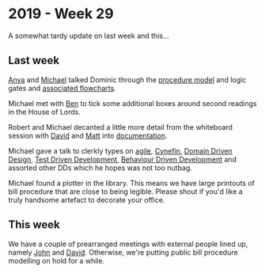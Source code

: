 # 2019 - Week 29

A somewhat tardy update on last week and this...

## Last week

[Anya](https://twitter.com/bitten_) and [Michael](https://twitter.com/fantasticlife) talked Dominic through the [procedure model](https://ukparliament.github.io/ontologies/procedure/procedure-ontology.html) and logic gates and [associated flowcharts](https://ukparliament.github.io/ontologies/procedure/procedure-ontology.html#flowcharts).

Michael met with [Ben](https://twitter.com/benwoodhams) to tick some additional boxes around second readings in the House of Lords.

Robert and Michael decanted a little more detail from the whiteboard session with [David](https://twitter.com/clerkly) and [Matt](https://twitter.com/mattkorris) into [documentation](https://ukparliament.github.io/ontologies/procedure/flowcharts/bills/public-bill.pdf).

Michael gave a talk to clerkly types on [agile](https://agilemanifesto.org/), [Cynefin](https://en.wikipedia.org/wiki/Cynefin_framework), [Domain Driven Design](https://en.wikipedia.org/wiki/Domain-driven_design), [Test Driven Development](https://en.wikipedia.org/wiki/Test-driven_development), [Behaviour Driven Development](https://en.wikipedia.org/wiki/Behavior-driven_development) and assorted other DDs which he hopes was not too nutbag.

Michael found a plotter in the library. This means we have large printouts of bill procedure that are close to being legible. Please shout if you'd like a truly handsome artefact to decorate your office.

## This week

We have a couple of prearranged meetings with external people lined up, namely [John](https://twitter.com/johnlsheridan) and [David](https://twitter.com/clerkly). Otherwise, we're putting public bill procedure modelling on hold for a while.